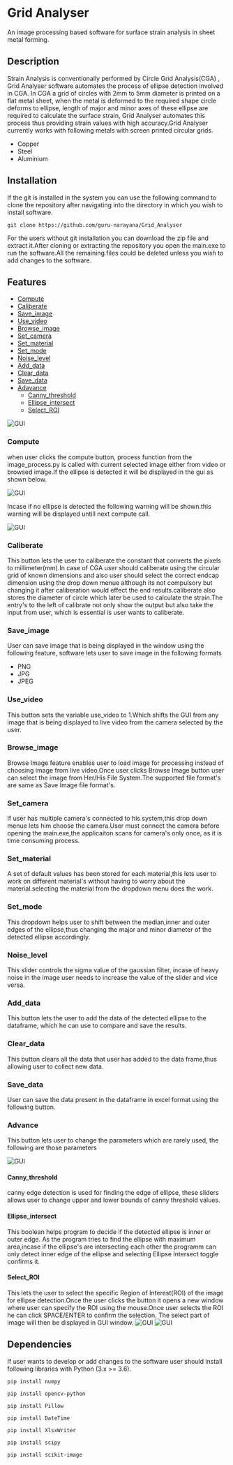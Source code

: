 # Grid Analyser
An image processing based
software for surface strain analysis
in sheet metal forming.
## Description
Strain Analysis is conventionally performed by Circle Grid Analysis(CGA) , Grid Analyser software automates the process of ellipse detection involved in CGA. In CGA a grid of circles with 2mm to 5mm diameter is printed on a flat metal sheet, when the metal is deformed to the required shape circle deforms to ellipse, length of major and minor axes of these ellipse are required to calculate the surface strain, Grid Analyser automates this process thus providing strain values with high accuracy.Grid Analyser currently works with following metals with screen printed circular grids. 
* Copper
* Steel
* Aluminium
## Installation
If the git is installed in the system you can use the following command to clone the repository after navigating into the directory in which you wish to install software.

`git clone https://github.com/guru-narayana/Grid_Analyser`

For the users without git installation you can download the zip file and extract it.After cloning or extracting the repository you open the main.exe to run the software.All the remaining files could be deleted unless you wish to add changes to the software.
## Features
* [Compute](#Compute)
* [Caliberate](#Caliberate)
* [Save_image](#Save_image)
* [Use_video](#Use_video)
* [Browse_image](#Browse_image)
* [Set_camera](#Set_camera)
* [Set_material](#Set_material)
* [Set_mode](#Set_mode)
* [Noise_level](#Noise_level)
* [Add_data](#Add_data)
* [Clear_data](#Clear_data)
* [Save_data](#Save_data)
* [Adavance](#Advance)
    * [Canny_threshold](#Canny_threshold)
    * [Ellipse_intersect](#Ellipse_intersect)
    * [Select_ROI](#select_ROI)

![GUI](./Images/GUI.jpg)

### Compute
when user clicks the compute button, process function from the image_process.py is called with current selected image either from video or browsed image.If the ellipse is detected it will be displayed in the gui as shown below.

![GUI](./Images/ellipse_detected.jpg)

Incase if no ellipse is detected the following warning will be shown.this warning will be displayed untill next compute call.

![GUI](./Images/no_ellipse_detected.jpg)

### Caliberate

This button lets the user to caliberate the constant that converts the pixels to millimeter(mm).In case of CGA user should caliberate using the circular grid of known dimensions and also user should select the correct endcap dimension using the drop down menue although its not compulsory but changing it after caliberation would effect the end results.caliberate also stores the diameter of circle which later be used to calculate the strain.The entry's to the left of calibrate not only show the output but also take the input from user, which is essential is user wants to caliberate.

### Save_image

User can save image that is being displayed in the window using the following feature, software lets user to save image in the following formats
* PNG
* JPG
* JPEG

### Use_video
This button sets the variable use_video to 1.Which shifts the GUI from any image that is being displayed to live video from the camera selected by the user.

### Browse_image
Browse Image feature enables user to load image for processing instead of choosing image from live video.Once user clicks Browse Image button user can select the image from Her/His File System.The supported file format's are same as Save Image file format's. 

### Set_camera
If user has multiple camera's connected to his system,this drop down menue lets him choose the camera.User must connect the camera before opening the main.exe,the applicaiton scans for camera's only once, as it is time consuming process.

### Set_material
A set of default values has been stored for each material,this lets user to work on different material's without having to worry about the material.selecting the material from the dropdown menu does the work.

### Set_mode
This dropdown helps user to shift between the median,inner and outer edges of the ellipse,thus changing the major and minor diameter of the detected ellipse accordingly.

### Noise_level 
This slider controls the sigma value of the gaussian filter, incase of heavy noise in the image user needs to increase the value of the slider and vice versa.

### Add_data
This button lets the user to add the data of the detected ellipse to the dataframe, which he can use to compare and save the results.

### Clear_data
This button clears all the data that user has added to the data frame,thus allowing user to collect new data.

### Save_data 
User can save the data present in the dataframe in excel format using the following button.

### Advance
This button lets user to change the parameters which are rarely used,
the following are those parameters

![GUI](./Images/advance.jpg)


#### Canny_threshold
canny edge detection is used for finding the edge of ellipse, these sliders allows user to change upper and lower bounds of canny threshold values.

#### Ellipse_intersect
This boolean helps program to decide if the detected ellipse is inner or outer edge. As the program tries to find the ellipse with maximum area,incase if the ellipse's are intersecting each other the programm can only detect inner edge of the ellipse and selecting Ellipse Intersect toggle confirms it.

#### Select_ROI

This lets the user to select the specific Region of Interest(ROI) of the image for ellipse detection.Once the user clicks the button it opens a new window where user can specify the ROI using the mouse.Once user selects the ROI he can click SPACE/ENTER to confirm the selection.
The select part of image will then be displayed in GUI window.
![GUI](./Images/roi1.jpg)
![GUI](./Images/roi2.jpg)
## Dependencies
If user wants to develop or add changes to the software user should install following libraries with Python (3.x >= 3.6).


`pip install numpy`

`pip install opencv-python`

`pip install Pillow`

`pip install DateTime`

`pip install XlsxWriter`

`pip install scipy`

`pip install scikit-image`
